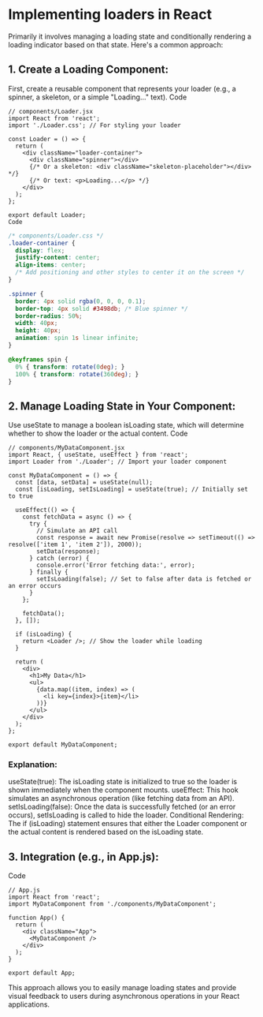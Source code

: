 # Implementing loaders in React 

Primarily it involves managing a loading state and conditionally rendering a loading indicator based on that state. Here's a common approach:

## **1. Create a Loading Component:**

First, create a reusable component that represents your loader (e.g., a spinner, a skeleton, or a simple "Loading..." text).
Code

```tsx
// components/Loader.jsx
import React from 'react';
import './Loader.css'; // For styling your loader

const Loader = () => {
  return (
    <div className="loader-container">
      <div className="spinner"></div>
      {/* Or a skeleton: <div className="skeleton-placeholder"></div> */}
      {/* Or text: <p>Loading...</p> */}
    </div>
  );
};

export default Loader;
Code
```
```css
/* components/Loader.css */
.loader-container {
  display: flex;
  justify-content: center;
  align-items: center;
  /* Add positioning and other styles to center it on the screen */
}

.spinner {
  border: 4px solid rgba(0, 0, 0, 0.1);
  border-top: 4px solid #3498db; /* Blue spinner */
  border-radius: 50%;
  width: 40px;
  height: 40px;
  animation: spin 1s linear infinite;
}

@keyframes spin {
  0% { transform: rotate(0deg); }
  100% { transform: rotate(360deg); }
}
```

## **2. Manage Loading State in Your Component:**

Use useState to manage a boolean isLoading state, which will determine whether to show the loader or the actual content.
Code

```tsx
// components/MyDataComponent.jsx
import React, { useState, useEffect } from 'react';
import Loader from './Loader'; // Import your loader component

const MyDataComponent = () => {
  const [data, setData] = useState(null);
  const [isLoading, setIsLoading] = useState(true); // Initially set to true

  useEffect(() => {
    const fetchData = async () => {
      try {
        // Simulate an API call
        const response = await new Promise(resolve => setTimeout(() => resolve(['item 1', 'item 2']), 2000));
        setData(response);
      } catch (error) {
        console.error('Error fetching data:', error);
      } finally {
        setIsLoading(false); // Set to false after data is fetched or an error occurs
      }
    };

    fetchData();
  }, []);

  if (isLoading) {
    return <Loader />; // Show the loader while loading
  }

  return (
    <div>
      <h1>My Data</h1>
      <ul>
        {data.map((item, index) => (
          <li key={index}>{item}</li>
        ))}
      </ul>
    </div>
  );
};

export default MyDataComponent;
```

### Explanation:

useState(true): The isLoading state is initialized to true so the loader is shown immediately when the component mounts.
useEffect: This hook simulates an asynchronous operation (like fetching data from an API).
setIsLoading(false): Once the data is successfully fetched (or an error occurs), setIsLoading is called to hide the loader.
Conditional Rendering: The if (isLoading) statement ensures that either the Loader component or the actual content is rendered based on the isLoading state.

## **3. Integration (e.g., in App.js):**

Code

```tsx
// App.js
import React from 'react';
import MyDataComponent from './components/MyDataComponent';

function App() {
  return (
    <div className="App">
      <MyDataComponent />
    </div>
  );
}

export default App;
```
This approach allows you to easily manage loading states and provide visual feedback to users during asynchronous operations in your React applications.